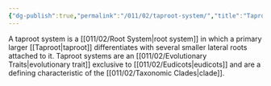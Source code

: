 ```yaml
---
{"dg-publish":true,"permalink":"/011/02/taproot-system/","title":"Taproot System","tags":["BIOL412"],"noteIcon":"fallback","created":"2024-09-26T13:45:04.134-07:00","updated":"2024-09-26T15:26:23.501-07:00"}
---
```


A taproot system is a [[011/02/Root System\|root system]] in which a primary larger [[Taproot\|taproot]] differentiates with several smaller lateral roots attached to it. Taproot systems are an [[011/02/Evolutionary Traits\|evolutionary trait]] exclusive to [[011/02/Eudicots\|eudicots]] and are a defining characteristic of the [[011/02/Taxonomic Clades\|clade]].